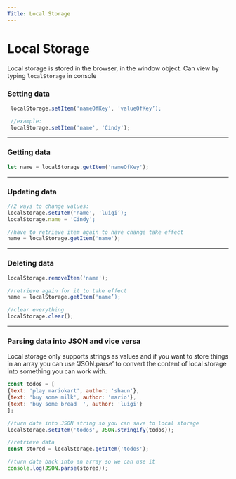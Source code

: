 ```yaml
---
Title: Local Storage
---
```

# Local Storage
Local storage is stored in the browser, in the window object. Can view by typing `localStorage` in console

### Setting data

```js
 localStorage.setItem('nameOfKey', 'valueOfKey’);

 //example:
 localStorage.setItem('name', 'Cindy');
```

---

### Getting data 

```js
let name = localStorage.getItem('nameOfKey');
```

---

### Updating data

```js
//2 ways to change values:
localStorage.setItem('name', 'luigi’);
localStorage.name = 'Cindy’;

//have to retrieve item again to have change take effect
name = localStorage.getItem('name');
```

---

### Deleting data

```js
localStorage.removeItem('name');

//retrieve again for it to take effect
name = localStorage.getItem('name’);

//clear everything
localStorage.clear();
```

---

### Parsing data into JSON and vice versa
Local storage only supports strings as values and if you want to store things in an array you can use ‘JSON.parse’ to convert the content of local storage into something you can work with.

```js
const todos = [
{text: 'play mariokart', author: 'shaun'},
{text: 'buy some milk', author: 'mario'},
{text: 'buy some bread  ', author: 'luigi'}
];

//turn data into JSON string so you can save to local storage
localStorage.setItem('todos', JSON.stringify(todos));

//retrieve data
const stored = localStorage.getItem('todos');

//turn data back into an array so we can use it
console.log(JSON.parse(stored));
```
